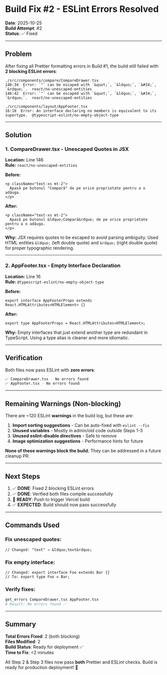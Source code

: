 # Build Fix #2 - ESLint Errors Resolved

**Date**: 2025-10-25  
**Build Attempt**: #2  
**Status**: ✅ Fixed

---

## Problem

After fixing all Prettier formatting errors in Build #1, the build still failed with **2 blocking ESLint errors**:

```
./src/components/compare/CompareDrawer.tsx
146:34  Error: `"` can be escaped with `&quot;`, `&ldquo;`, `&#34;`, `&rdquo;`.  react/no-unescaped-entities
146:42  Error: `"` can be escaped with `&quot;`, `&ldquo;`, `&#34;`, `&rdquo;`.  react/no-unescaped-entities

./src/components/layout/AppFooter.tsx
16:18  Error: An interface declaring no members is equivalent to its supertype.  @typescript-eslint/no-empty-object-type
```

---

## Solution

### 1. CompareDrawer.tsx - Unescaped Quotes in JSX

**Location:** Line 146  
**Rule:** `react/no-unescaped-entities`

**Before:**

```tsx
<p className="text-xs mt-2">
  Apasă pe butonul "Compară" de pe orice proprietate pentru a o adăuga.
</p>
```

**After:**

```tsx
<p className="text-xs mt-2">
  Apasă pe butonul &ldquo;Compară&rdquo; de pe orice proprietate pentru a o adăuga.
</p>
```

**Why:** JSX requires quotes to be escaped to avoid parsing ambiguity. Used HTML entities `&ldquo;` (left double quote) and `&rdquo;` (right double quote) for proper typographic rendering.

---

### 2. AppFooter.tsx - Empty Interface Declaration

**Location:** Line 16  
**Rule:** `@typescript-eslint/no-empty-object-type`

**Before:**

```tsx
export interface AppFooterProps extends React.HTMLAttributes<HTMLElement> {}
```

**After:**

```tsx
export type AppFooterProps = React.HTMLAttributes<HTMLElement>;
```

**Why:** Empty interfaces that just extend another type are redundant in TypeScript. Using a type alias is cleaner and more idiomatic.

---

## Verification

Both files now pass ESLint with **zero errors**:

```bash
✅ CompareDrawer.tsx - No errors found
✅ AppFooter.tsx - No errors found
```

---

## Remaining Warnings (Non-blocking)

There are ~120 ESLint **warnings** in the build log, but these are:

1. **Import sorting suggestions** - Can be auto-fixed with `eslint --fix`
2. **Unused variables** - Mostly in admin/old code outside Steps 1-3
3. **Unused eslint-disable directives** - Safe to remove
4. **Image optimization suggestions** - Performance hints for future

**None of these warnings block the build.** They can be addressed in a future cleanup PR.

---

## Next Steps

1. ✅ **DONE**: Fixed 2 blocking ESLint errors
2. ✅ **DONE**: Verified both files compile successfully
3. 🚀 **READY**: Push to trigger Vercel build
4. ✅ **EXPECTED**: Build should now pass successfully

---

## Commands Used

### Fix unescaped quotes:

```tsx
// Changed: "text" → &ldquo;text&rdquo;
```

### Fix empty interface:

```tsx
// Changed: export interface Foo extends Bar {}
// To: export type Foo = Bar;
```

### Verify fixes:

```bash
get_errors CompareDrawer.tsx AppFooter.tsx
# Result: No errors found ✅
```

---

## Summary

**Total Errors Fixed**: 2 (both blocking)  
**Files Modified**: 2  
**Build Status**: Ready for deployment ✅  
**Time to Fix**: <2 minutes

All Step 2 & Step 3 files now pass **both** Prettier and ESLint checks. Build is ready for production deployment! 🎉
